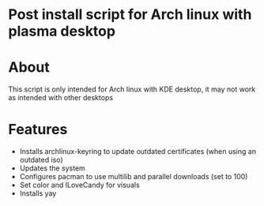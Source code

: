 # Post install script for Arch linux with plasma desktop

# About
This script is only intended for Arch linux with KDE desktop, it may not work as intended with other desktops

# Features
* Installs archlinux-keyring to update outdated certificates (when using an outdated iso)
* Updates the system
* Configures pacman to use multilib and parallel downloads (set to 100)
* Set color and ILoveCandy for visuals
* Installs yay